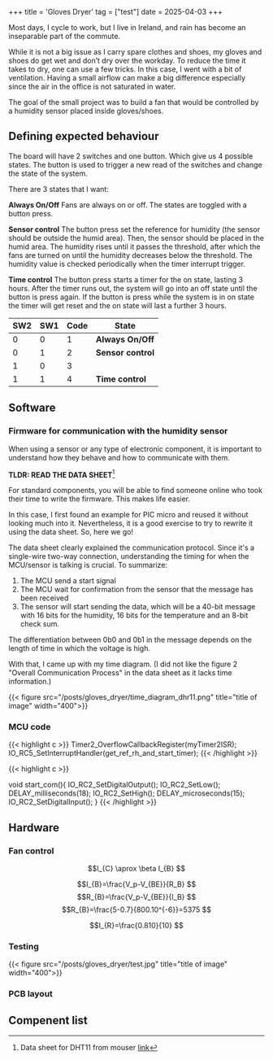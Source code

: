 +++
title = 'Gloves Dryer'
tag = ["test"]
date = 2025-04-03
+++

Most days, I cycle to work, but I live in Ireland, and rain has become an inseparable part of the commute. 

While it is not a big issue as I carry spare clothes and shoes, my gloves and shoes do get wet and don’t dry over the workday. 
To reduce the time it takes to dry, one can use a few tricks. In this case, I went with a bit of ventilation. Having a small airflow can make a big difference especially since the air in the office is not saturated in water.

The goal of the small project was to build a fan that would be controlled by a humidity sensor placed inside gloves/shoes.

## Defining expected behaviour
The board will have 2 switches and one button. Which give us 4 possible states. The button is used to trigger a new read of the switches and change the state of the system.

There are 3 states that I want:

**Always On/Off**
Fans are always on or off. The states are toggled with a button press.

**Sensor control**
The button press set the reference for humidity (the sensor should be outside the humid area). Then, the sensor should be placed in the humid area. The humidity rises until it passes the threshold, after which the fans are turned on until the humidity decreases below the threshold. The humidity value is checked periodically when the timer interrupt trigger.

**Time control**
The button press starts a timer for the on state, lasting 3 hours. After the timer runs out, the system will go into an off state until the button is press again.
If the button is press while the system is in on state the timer will get reset and the on state will last a further 3 hours.

| SW2 | SW1 | Code | State | 
| - | - | - | -----| 
| 0 | 0 | 1 | **Always On/Off** | 
| 0 | 1 | 2 |  **Sensor control** | 
| 1 | 0 | 3 |  | 
| 1 | 1 | 4 | **Time control** | 

## Software 

### Firmware for communication with the humidity sensor

When using a sensor or any type of electronic component, it is important to understand how they behave and how to communicate with them.

**TLDR: READ THE DATA SHEET**[^1]

For standard components, you will be able to find someone online who took their time to write the firmware. This makes life easier.

In this case, I first found an example for PIC micro and reused it without looking much into it.
Nevertheless, it is a good exercise to try to rewrite it using the data sheet. So, here we go!

[^1]: Data sheet for DHT11 from mouser [link](https://www.mouser.com/datasheet/2/758/DHT11-Technical-Data-Sheet-Translated-Version-1143054.pdf)

The data sheet clearly explained the communication protocol. Since it's a single-wire two-way connection, understanding the timing for when the MCU/sensor is talking is crucial. To summarize:

1. The MCU send a start signal
2. The MCU wait for confirmation from the sensor that the message has been received
3. The sensor will start sending the data, which will be a 40-bit message with 16 bits for the humidity, 16 bits for the temperature and an 8-bit check sum.

The differentiation between 0b0 and 0b1 in the message depends on the length of time in which the voltage is high.

With that, I came up with my time diagram.
(I did not like the figure 2 "Overall Communication Process" in the data sheet as it lacks time information.)

{{< figure src="/posts/gloves_dryer/time_diagram_dhr11.png" title="title of image" width="400">}}

### MCU code


{{< highlight c >}}
Timer2_OverflowCallbackRegister(myTimer2ISR);
IO_RC5_SetInterruptHandler(get_ref_rh_and_start_timer);
{{< /highlight >}}


{{< highlight c >}}

void start_com(){
    IO_RC2_SetDigitalOutput();
    IO_RC2_SetLow();
    DELAY_milliseconds(18);
    IO_RC2_SetHigh();
    DELAY_microseconds(15);
    IO_RC2_SetDigitalInput();
}
{{< /highlight >}}


## Hardware

### Fan control

$$I_{C} \aprox \beta I_{B} $$

$$I_{B}=\frac{V_p-V_{BE}}{R_B} $$
$$R_{B}=\frac{V_p-V_{BE}}{I_B} $$
$$R_{B}=\frac{5-0.7}{800.10^{-6}}=5375 $$

$$I_{R}=\frac{0.810}{10} $$


### Testing

{{< figure src="/posts/gloves_dryer/test.jpg" title="title of image" width="400">}}

### PCB layout




## Compenent list